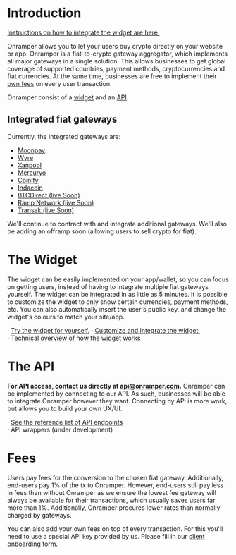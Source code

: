# Introduction
[Instructions on how to integrate the widget are here.](./widget.md)

Onramper allows you to let your users buy crypto directly on your website or app. Onramper is a fiat-to-crypto gateway aggregator, which implements all major gateways in a single solution. This allows businesses to get global coverage of supported countries, payment methods, cryptocurrencies and fiat currencies. At the same time, businesses are free to implement their [own fees](#fees) on every user transaction.

Onramper consist of a [widget](#the-widget) and an [API](#the-api).

## Integrated fiat gateways
Currently, the integrated gateways are:  
* <a href="https://moonpay.io" target="_blank">Moonpay</a>  
* <a href="https://sendwyre.com" target="_blank">Wyre</a>  
* <a href="https://xanpool.com/" target="_blank">Xanpool</a>  
* <a href="https://mercuryo.io/" target="_blank">Mercuryo</a>  
* <a href="https://www.coinify.com/" target="_blank">Coinify</a>  
* <a href="https://www.indacoin.com/" target="_blank">Indacoin</a>  
* <a href="https://btcdirect.eu/en-gb/" target="_blank">BTCDirect (live Soon)</a>  
* <a href="https://ramp.network/" target="_blank">Ramp Network (live Soon)</a>  
* <a href="https://transak.com/" target="_blank">Transak (live Soon)</a>  

We'll continue to contract with and integrate additional gateways. We'll also be adding an offramp soon (allowing users to sell crypto for fiat).  


# The Widget
The widget can be easily implemented on your app/wallet, so you can focus on getting users, instead of having to integrate multiple fiat gateways yourself. The widget can be integrated in as little as 5 minutes. It is possible to customize the widget to only show certain currencies, payment methods, etc. You can also automatically insert the user's public key, and change the widget's colours to match your site/app.

· <a href="https://widget.onramper.com" target="_blank">Try the widget for yourself.</a>
· [Customize and integrate the widget.](./widget.md)  
· [Technical overview of how the widget works](https://github.com/onramper/widget/blob/dev/README.md)  
  
# The API
**For API access, contact us directly at <a href="mailto:api@onramper.com" target="_blank">api@onramper.com</a>.**
Onramper can be implemented by connecting to our API. As such, businesses will be able to integrate Onramper however they want. Connecting by API is more work, but allows you to build your own UX/UI.

· [See the reference list of API endpoints](./API-Reference.md)  
· API wrappers (under development)
  
# Fees
Users pay fees for the conversion to the chosen fiat gateway. Additionally, end-users pay 1% of the tx to Onramper. However, end-users still pay less in fees than without Onramper as we ensure the lowest fee gateway will always be available for their transactions, which usually saves users far more than 1%. Additionally, Onramper procures lower rates than normally charged by gateways. 

You can also add your own fees on top of every transaction. For this you'll need to use a special API key provided by us. Please fill in our <a href ="https://docs.google.com/forms/d/e/1FAIpQLSdnmTskkGA5QJGjC1eVRcqXZouuGe_ojltlBFs5nFClrSl_gA/viewform" taget="_blank">client onboarding form.</a>

